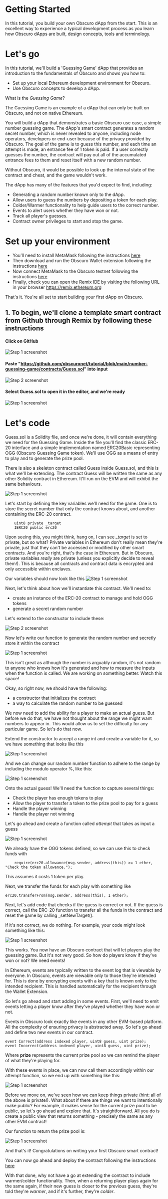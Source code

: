 # Getting Started
In this tutorial, you build your own Obscuro dApp from the start. This is an excellent way to experience a typical development process as you learn how Obscuro dApps are built, design concepts, tools and terminology.

# Let's go

In this tutorial, we'll build a 'Guessing Game' dApp that provides an introduction to the fundamentals of Obscuro and shows you how to:
- Set up your local Ethereum development environment for Obscuro.
- Use Obscuro concepts to develop a dApp.

What is the *Guessing Game*?

The Guessing Game is an example of a dApp that can only be built on Obscuro, and not on native Ethereum.

You will build a dApp that demonstrates a basic Obscuro use case, a simple number guessing game. The dApp's smart contract generates a random secret number, which is never revealed to anyone, including node operators, developers or end-user because of the privacy provided by Obscuro. The goal of the game is to guess this number, and each time an attempt is made, an entrance fee of 1 token is paid. If a user correctly guesses the number, the contract will pay out all of the accumulated entrance fees to them and reset itself with a new random number.

Without Obscuro, it would be possible to look up the internal state of the contract and cheat, and the game wouldn't work.

The dApp has many of the features that you'd expect to find, including:
- Generating a random number known only to the dApp.
- Allow users to guess the numbers by depositing a token for each play.
- Colder/Warmer functionality to help guide users to the correct number.
- Events to alert users whether they have won or not.
- Track all player's guesses.
- Contract owner privileges to start and stop the game.

# Set up your environment
- You'll need to install MetaMask following the instructions [here](https://metamask.io/)
- Then download and run the Obscuro Wallet extension following the instructions [here](https://docs.obscu.ro/wallet-extension/wallet-extension.html)
- Now connect MetaMask to the Obscuro testnet following the instructions [here](https://docs.obscu.ro/wallet-extension/configure-metamask.html)
- Finally, check you can open the Remix IDE by visiting the following URL in your browser https://remix.ethereum.org

That's it. You're all set to start building your first dApp on Obscuro.

## 1. To begin, we'll clone a template smart contract from Github through Remix by following these instructions

#### Click on GitHub
![Step 1 screenshot](https://images.tango.us/workflows/57863807-6b96-4295-a7a1-42da1623f030/steps/919b227f-f1f5-4af3-aba1-7fb83576d505/8144f3f5-7855-4c83-86dd-c88e5476c367.png?crop=focalpoint&fit=crop&fp-x=0.5000&fp-y=0.5000&fp-z=1.0000&w=1200&mark-w=0.2&mark-pad=0&mark64=aHR0cHM6Ly9pbWFnZXMudGFuZ28udXMvc3RhdGljL21hZGUtd2l0aC10YW5nby13YXRlcm1hcmsucG5n&ar=874%3A594)


#### Paste "https://github.com/obscuronet/tutorial/blob/main/number-guessing-game/contracts/Guess.sol" into input
![Step 2 screenshot](https://images.tango.us/workflows/57863807-6b96-4295-a7a1-42da1623f030/steps/4b3b212d-2518-4cc9-aab2-4befe128b38c/66a9a87d-0899-42d2-8f6a-98f204b25825.png?crop=focalpoint&fit=crop&fp-x=0.5000&fp-y=0.5000&fp-z=1.0000&w=1200&mark-w=0.2&mark-pad=0&mark64=aHR0cHM6Ly9pbWFnZXMudGFuZ28udXMvc3RhdGljL21hZGUtd2l0aC10YW5nby13YXRlcm1hcmsucG5n&ar=530%3A371)


#### Select Guess.sol to open it in the editor, and we're ready
![Step 1 screenshot](https://images.tango.us/workflows/bc1e6526-eb4e-4815-8690-412c37c1c5cb/steps/3a33b699-a3a9-42b5-b33a-2826f4516b08/faa2c399-1f01-4263-90d4-5d31f075e9bd.png?crop=focalpoint&fit=crop&fp-x=0.5000&fp-y=0.5000&fp-z=1.0000&w=1200&mark-w=0.2&mark-pad=0&mark64=aHR0cHM6Ly9pbWFnZXMudGFuZ28udXMvc3RhdGljL21hZGUtd2l0aC10YW5nby13YXRlcm1hcmsucG5n&ar=591%3A175)


# Let's code
Guess.sol is a Solidity file, and once we're done, it will contain everything we need for the Guessing Game. Inside the file you'll find the classic ERC-20 interface and a simple implementation named ERC20Basic representing OGG (Obscuro Guessing Game token). We'll use OGG as a means of entry to play and to generate the prize pool.

There is also a skeleton contract called Guess inside Guess.sol, and this is what we'll be extending. The contract Guess will be written the same as any other Solidity contract in Ethereum. It'll run on the EVM and will exhibit the same behaviours.

![Step 1 screenshot](https://images.tango.us/workflows/41b454a9-b560-4d60-8775-3e40c5bc1466/steps/74347d9b-e3fe-48aa-8e74-fecebd22fdfa/80231e65-e0be-4bf2-8150-521721745b2c.png?crop=focalpoint&fit=crop&fp-x=0.3145&fp-y=0.5909&fp-z=3.3270&w=1200&mark-w=0.2&mark-pad=0&mark64=aHR0cHM6Ly9pbWFnZXMudGFuZ28udXMvc3RhdGljL21hZGUtd2l0aC10YW5nby13YXRlcm1hcmsucG5n&ar=2307%3A1244)

Let's start by defining the key variables we'll need for the game. One is to store the secret number that only the contract knows about, and another containing the ERC-20 contract.

```
    uint8 private _target
    IERC20 public erc20
```
Upon seeing this, you might think, hang on, I can see *_target* is set to private, but so what? Private variables in Ethereum don't really mean they're private, just that they can't be accessed or modified by other smart contracts. And you're right, that's the case in Ethereum. But in Obscuro, private variables *really* are private (unless you explicitly decide to reveal them!). This is because all contracts and contract data is encrypted and only accessible within enclaves.

Our variables should now look like this
![Step 1 screenshot](https://images.tango.us/workflows/dc61d575-7eea-457c-bdfe-8edccf79b366/steps/3d9b387b-a492-4096-aa8a-1d50084be0d5/6d08adce-70d2-4203-8d18-c09999536553.png?crop=focalpoint&fit=crop&fp-x=0.5000&fp-y=0.5000&fp-z=1.0000&w=1200&mark-w=0.2&mark-pad=0&mark64=aHR0cHM6Ly9pbWFnZXMudGFuZ28udXMvc3RhdGljL21hZGUtd2l0aC10YW5nby13YXRlcm1hcmsucG5n&ar=413%3A131)


Next, let's think about how we'll instantiate this contract. We'll need to:
- create an instance of the ERC-20 contract to manage and hold OGG tokens
- generate a secret random number


Let's extend to the constructor to include these:

![Step 2 screenshot](https://images.tango.us/workflows/a8278591-dc09-4e26-97a2-b30776f86179/steps/58146527-d6d4-47c4-a796-cc0b3b4909db/56afa096-9f71-49a0-a85d-94ba3ecc56a4.png?crop=focalpoint&fit=crop&fp-x=0.5000&fp-y=0.5000&fp-z=1.0000&w=1200&mark-w=0.2&mark-pad=0&mark64=aHR0cHM6Ly9pbWFnZXMudGFuZ28udXMvc3RhdGljL21hZGUtd2l0aC10YW5nby13YXRlcm1hcmsucG5n&ar=410%3A117)


Now let's write our function to generate the random number and secretly store it within the contract

![Step 1 screenshot](https://images.tango.us/workflows/a8278591-dc09-4e26-97a2-b30776f86179/steps/8b18e51b-b4da-43e6-a752-eea0cc550791/009e7455-a298-4b66-808b-39080f30af24.png?crop=focalpoint&fit=crop&fp-x=0.5000&fp-y=0.5000&fp-z=1.0000&w=1200&mark-w=0.2&mark-pad=0&mark64=aHR0cHM6Ly9pbWFnZXMudGFuZ28udXMvc3RhdGljL21hZGUtd2l0aC10YW5nby13YXRlcm1hcmsucG5n&ar=864%3A211)


This isn't great as although the number is arguably random, it's not random to anyone who knows how it's generated and how to measure the inputs when the function is called. We are working on something better. Watch this space!

Okay, so right now, we should have the following:
- a constructor that initializes the contract
- a way to calculate the random number to be guessed

We now need to add the ability for a player to make an actual guess. But before we do that, we have not thought about the range we might want numbers to appear in. This would allow us to set the difficulty for any particular game. So let's do that now.

Extend the constructor to accept a range int and create a variable for it, so we have something that looks like this

![Step 1 screenshot](https://images.tango.us/workflows/8f7ef3ef-091f-4b5d-9017-d041449139ae/steps/43aff627-6025-42c1-8e1a-654761d01b90/c3fc2de4-e9fa-4d31-b1a8-abe5331e0ec9.png?crop=focalpoint&fit=crop&fp-x=0.2957&fp-y=0.3023&fp-z=4.0000&w=1200&mark-w=0.2&mark-pad=0&mark64=aHR0cHM6Ly9pbWFnZXMudGFuZ28udXMvc3RhdGljL21hZGUtd2l0aC10YW5nby13YXRlcm1hcmsucG5n&ar=2307%3A1244)

And we can change our random number function to adhere to the range by including the modulo operator %, like this:

![Step 1 screenshot](https://images.tango.us/workflows/3365689e-af3c-4c4c-9a8a-890f9e1fa4c5/steps/34d0f0b0-799f-41cb-b9ff-ff475af306cd/0ed09dad-0b61-4fd3-9bf8-626a897ac050.png?crop=focalpoint&fit=crop&fp-x=0.5000&fp-y=0.5000&fp-z=1.0000&w=1200&mark-w=0.2&mark-pad=0&mark64=aHR0cHM6Ly9pbWFnZXMudGFuZ28udXMvc3RhdGljL21hZGUtd2l0aC10YW5nby13YXRlcm1hcmsucG5n&ar=850%3A198)


Onto the actual guess! We'll need the function to capture several things:
- Check the player has enough tokens to play
- Allow the player to transfer a token to the prize pool to pay for a guess
- Handle the player winning
- Handle the player not winning

Let's go ahead and create a function called *attempt* that takes as input a guess

![Step 1 screenshot](https://images.tango.us/workflows/560f6b90-fcc4-4c59-8a27-bf8a5fc08370/steps/bf2c1e4e-8323-4b89-85fd-e35805aff122/e6271350-4eb1-41d5-9b3d-afaf3058040a.png?crop=focalpoint&fit=crop&fp-x=0.5000&fp-y=0.5000&fp-z=1.0000&w=1200&mark-w=0.2&mark-pad=0&mark64=aHR0cHM6Ly9pbWFnZXMudGFuZ28udXMvc3RhdGljL21hZGUtd2l0aC10YW5nby13YXRlcm1hcmsucG5n&ar=473%3A100)

We already have the OGG tokens defined, so we can use this to check funds with 

```
    require(erc20.allowance(msg.sender, address(this)) >= 1 ether, "Check the token allowance.");
```
This assumes it costs 1 token per play.

Next, we transfer the funds for each play with something like

```
erc20.transferFrom(msg.sender, address(this), 1 ether);
```

Next, let's add code that checks if the guess is correct or not. If the guess is correct, call the ERC-20 function to transfer all the funds in the contract and reset the game by calling _setNewTarget().

If it's not correct, we do nothing. For example, your code might look something like this:

![Step 1 screenshot](https://images.tango.us/workflows/7073e589-7d79-491f-b4f1-27db2eb144c1/steps/ad4b9d9a-5793-420f-b21c-3a22ae8e83b5/b016b98e-203a-4362-9c14-6ff2928b9ba8.png?crop=focalpoint&fit=crop&fp-x=0.5000&fp-y=0.5000&fp-z=1.0000&w=1200&mark-w=0.2&mark-pad=0&mark64=aHR0cHM6Ly9pbWFnZXMudGFuZ28udXMvc3RhdGljL21hZGUtd2l0aC10YW5nby13YXRlcm1hcmsucG5n&ar=879%3A246)


This works. You now have an Obscuro contract that will let players play the guessing game. But it's not very good. So how do players know if they've won or not? We need events!

In Ethereum, events are typically written to the event log that is viewable by everyone. In Obscuro, events are viewable only to those they're intended for. This is done by encrypting events with a key that is known only to the intended recipient. This is handled automatically for the recipient through the Wallet Extension.

So let's go ahead and start adding in some events. First, we'll need to emit events letting a player know after they've played whether they have won or not.

Events in Obscuro look exactly like events in any other EVM-based platform. All the complexity of ensuring privacy is abstracted away. So let's go ahead and define two new events in our contract.

```
event Correct(address indexed player, uint8 guess, uint prize);
event Incorrect(address indexed player, uint8 guess, uint prize);
```

Where **prize** represents the current prize pool so we can remind the player of what they're playing for.

With these events in place, we can now call them accordingly within our attempt function, so we end up with something like this:

![Step 1 screenshot](https://images.tango.us/workflows/263b9f82-3d6e-46d1-908f-952591a206d8/steps/cb679525-fb5f-4cae-991a-02285beee941/765986b3-1999-4814-a6ac-89bb6d22488d.png?crop=focalpoint&fit=crop&fp-x=0.5000&fp-y=0.5000&fp-z=1.0000&w=1200&mark-w=0.2&mark-pad=0&mark64=aHR0cHM6Ly9pbWFnZXMudGFuZ28udXMvc3RhdGljL21hZGUtd2l0aC10YW5nby13YXRlcm1hcmsucG5n&ar=870%3A269)


Before we move on, we've seen how we can keep things private (hint: all of the above is private!). What about if there are things we want to intentionally make public? For example, it makes sense for the current prize pool to be public, so let's go ahead and explore that. It's straightforward. All you do is create a public view that returns something - precisely the same as any other EVM contract!

Our function to return the prize pool is:

![Step 1 screenshot](https://images.tango.us/workflows/74ec7481-8c33-401f-8476-07c777e7cd3d/steps/d4a753b9-f507-4f6c-b080-40587ec82c00/8ffdc581-6e95-40bb-9c11-d3fa0ef01d84.png?crop=focalpoint&fit=crop&fp-x=0.5000&fp-y=0.5000&fp-z=1.0000&w=1200&mark-w=0.2&mark-pad=0&mark64=aHR0cHM6Ly9pbWFnZXMudGFuZ28udXMvc3RhdGljL21hZGUtd2l0aC10YW5nby13YXRlcm1hcmsucG5n&ar=518%3A87)

And that's it! Congratulations on writing your first Obscuro smart contract!

You can now go ahead and deploy the contract following the instructions [here](https://docs.obscu.ro/testnet/deploying-a-smart-contract.html)

With that done, why not have a go at extending the contract to include warmer/colder functionality. Then, when a returning player plays again for the same again, if their new guess is closer to the previous guess, they're told they're *warmer*, and if it's further, they're *colder*.


